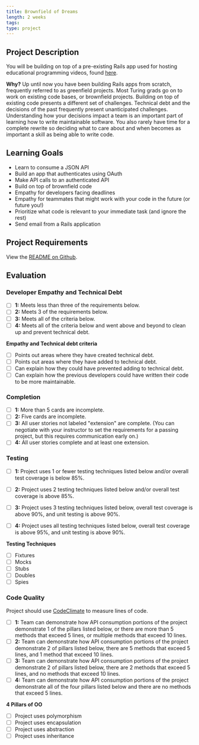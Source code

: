 ```yaml
---
title: Brownfield of Dreams
length: 2 weeks
tags:
type: project
---
```


## Project Description

You will be building on top of a pre-existing Rails app used for hosting educational programming videos, found [here](https://github.com/turingschool-examples/brownfield-of-dreams).

**Why?** Up until now you have been building Rails apps from scratch, frequently referred to as greenfield projects. Most Turing grads go on to work on existing code bases, or brownfield projects. Building on top of existing code presents a different set of challenges. Technical debt and the decisions of the past frequently present unanticipated challenges. Understanding how your decisions impact a team is an important part of learning how to write maintainable software. You also rarely have time for a complete rewrite so deciding what to care about and when becomes as important a skill as being able to write code.

## Learning Goals

* Learn to consume a JSON API
* Build an app that authenticates using OAuth
* Make API calls to an authenticated API
* Build on top of brownfield code
* Empathy for developers facing deadlines
* Empathy for teammates that might work with your code in the future (or future you!)
* Prioritize what code is relevant to your immediate task (and ignore the rest)
* Send email from a Rails application

## Project Requirements

View the [README on Github](https://github.com/turingschool-examples/brownfield-of-dreams).

## Evaluation

### Developer Empathy and Technical Debt

- [ ] **1:** Meets less than three of the requirements below.
- [ ] **2:** Meets 3 of the requirements below.
- [ ] **3:** Meets all of the criteria below.
- [ ] **4:** Meets all of the criteria below and went above and beyond to clean up and prevent technical debt.

**Empathy and Technical debt criteria**
- [ ] Points out areas where they have created technical debt.
- [ ] Points out areas where they have added to technical debt.
- [ ] Can explain how they could have prevented adding to technical debt.
- [ ] Can explain how the previous developers could have written their code to be more maintainable.

### Completion

- [ ] **1:** More than 5 cards are incomplete.
- [ ] **2:** Five cards are incomplete.
- [ ] **3:** All user stories not labeled "extension" are complete. (You can negotiate with your instructor to set the requirements for a passing project, but this requires communication early on.)
- [ ] **4:** All user stories complete and at least one extension.

### Testing

- [ ] **1:** Project uses 1 or fewer testing techniques listed below and/or overall test coverage is below 85%.
- [ ] **2:** Project uses 2 testing techniques listed below and/or overall test coverage is above 85%.
- [ ] **3:** Project uses 3 testing techniques listed below, overall test coverage is above 90%, and unit testing is above 90%.
- [ ] **4:** Project uses all testing techniques listed below, overall test coverage is above 95%, and unit testing is above 90%.


**Testing Techniques**

- [ ] Fixtures
- [ ] Mocks
- [ ] Stubs
- [ ] Doubles
- [ ] Spies

### Code Quality

Project should use [CodeClimate](https://codeclimate.com/) to measure lines of code.

- [ ] **1:** Team can demonstrate how API consumption portions of the project demonstrate 1 of the pillars listed below, or there are more than 5 methods that exceed 5 lines, or multiple methods that exceed 10 lines.
- [ ] **2:** Team can demonstrate how API consumption portions of the project demonstrate 2 of pillars listed below, there are 5 methods that exceed 5 lines, and 1 method that exceed 10 lines.
- [ ] **3:** Team can demonstrate how API consumption portions of the project demonstrate 2 of pillars listed below, there are 2 methods that exceed 5 lines, and no methods that exceed 10 lines.
- [ ] **4:** Team can demonstrate how API consumption portions of the project demonstrate all of the four pillars listed below and there are no methods that exceed 5 lines.

**4 Pillars of OO**

- [ ] Project uses polymorphism
- [ ] Project uses encapsulation
- [ ] Project uses abstraction
- [ ] Project uses inheritance
